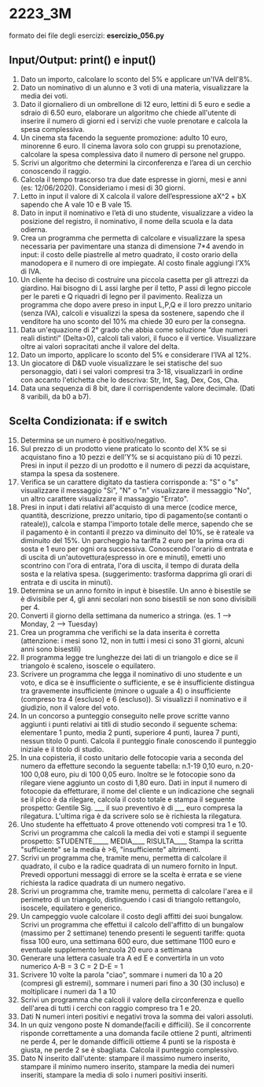 # 2223_3M

formato dei file degli esercizi: **esercizio_056.py**

## Input/Output: print() e input()

1. Dato un importo, calcolare lo sconto del 5% e applicare un'IVA dell'8%.
2. Dato un nominativo di un alunno e 3 voti di una materia, visualizzare la media dei voti.
3. Dato il giornaliero di un ombrellone di 12 euro, lettini di 5 euro e sedie a sdraio di 6.50 euro, elaborare un algoritmo che chiede all'utente di inserire il numero di giorni ed i servizi che vuole prenotare e calcola la spesa complessiva.
4. Un cinema sta facendo la seguente promozione: adulto 10 euro, minorenne 6 euro. Il cinema lavora solo con gruppi su prenotazione, calcolare la spesa complessiva dato il numero di persone nel gruppo.
5. Scrivi un algoritmo che determini la circonferenza e l’area di un  cerchio conoscendo il raggio.
6. Calcola il tempo trascorso tra due date espresse in giorni, mesi e anni (es: 12/06/2020). Consideriamo i mesi di 30 giorni.
7. Letto in input il valore di X calcola il valore dell’espressione aX^2 + bX sapendo che A vale 10 e B vale 15.
8. Dato in input il nominativo e l’età di uno studente, visualizzare a video la posizione del registro, il nominativo, il nome della scuola e la data odierna.
9. Crea un programma che permetta di calcolare e visualizzare la spesa necessaria per pavimentare una stanza di dimensione 7\*4 avendo in input: il costo delle piastrelle al metro quadrato, il costo orario della manodopera e il numero di ore impiegate. Al costo finale aggiungi l’X% di IVA.
10. Un cliente ha deciso di costruire una piccola casetta per gli attrezzi da giardino. Hai bisogno di L assi larghe per il tetto, P assi di legno piccole per le pareti e Q riquadri di legno per il pavimento. Realizza un programma che dopo avere preso in input L,P,Q e il loro prezzo unitario (senza IVA), calcoli e visualizzi la spesa da sostenere, sapendo che il venditore ha uno sconto del 10% ma chiede 30 euro per la consegna.
11. Data un'equazione di 2° grado che abbia come soluzione “due numeri reali distinti” (Delta>0), calcoli tali valori, il fuoco e il vertice. Visualizzare oltre ai valori sopracitati anche il valore del delta.
12. Dato un importo, applicare lo sconto del 5% e considerare l'IVA al 12%.
13. Un giocatore di D&D vuole visualizzare le sei statische del suo personaggio, dati i sei valori compresi tra 3-18, visualizzarli in ordine con accanto l'etichetta che lo descriva: Str, Int, Sag, Dex, Cos, Cha.
14. Data una sequenza di 8 bit, dare il corrispendente valore decimale. (Dati 8 varibili, da b0 a b7).

## Scelta Condizionata: if e switch

15. Determina se un numero è positivo/negativo.
16. Sul prezzo di un prodotto viene praticato lo sconto del X% se si acquistano fino a 10 pezzi e dell'Y% se si acquistano più di 10 pezzi. Presi in input il pezzo di un prodotto e il numero di pezzi da acquistare, stampa la spesa da sostenere.
17. Verifica se un carattere digitato da tastiera corrisponde a: "S" o "s" visualizzare il messaggio "Si", "N" o "n" visualizzare il messaggio "No", un altro carattere visualizzare il massaggio "Errato".
18. Presi in input i dati relativi all'acquisto di una merce (codice merce, quantità, descrizione, prezzo unitario, tipo di pagamento(se contanti o rateale)), calcola e stampa l'importo totale delle merce, sapendo che se il pagamento è in contanti il prezzo va diminuito del 10%, se è rateale va diminuito del 15%.
Un parcheggio ha tariffa 2 euro per la prima ora di sosta e 1 euro per ogni ora successiva. Conoscendo l'orario di entrata e di uscita di un'autovettura(espresso in ore e minuti), emetti uno scontrino con l'ora di entrata, l'ora di uscita, il tempo di durata della sosta e la relativa spesa. (suggerimento: trasforma dapprima gli orari di entrata e di uscita in minuti). 
19. Determina se un anno fornito in input è bisestile. Un anno è bisestile se è divisibile per 4, gli anni secolari non sono bisestili se non sono divisibili per 4.
20. Converti il giorno della settimana da numerico a stringa. (es. 1 --> Monday, 2 --> Tuesday) 
21. Crea un programma che verifichi se la data inserita è corretta (attenzione: i mesi sono 12, non in tutti i mesi ci sono 31 giorni, alcuni anni sono bisestili)
22. Il programma legge tre lunghezze dei lati di un triangolo e dice se il triangolo è scaleno, isoscele o equilatero. 
23. Scrivere un programma che legga il nominativo di uno studente e un voto, e dica se è insufficiente o sufficiente, e se è insufficiente distingua tra gravemente insufficiente (minore o uguale a 4) o insufficiente (compreso tra 4 (escluso) e 6 (escluso)). Si visualizzi il nominativo e il giudizio, non il valore del voto.
24. In un concorso a punteggio conseguito nelle prove scritte vanno aggiunti i punti relativi ai titli di studio secondo il seguente schema: elementare 1 punto, media 2 punti, superiore 4 punti, laurea 7 punti, nessun titolo 0 punti. Calcola il punteggio finale conoscendo il punteggio iniziale e il titolo di studio.
25. In una copisteria, il costo unitario delle fotocopie varia a seconda del numero da effetture secondo la seguente tabella: n.1-19 0,10 euro, n.20-100 0,08 euro, piu di 100 0,05 euro. Inoltre se le fotocopie sono da rilegare viene aggiunto un costo di 1,80 euro. Dati in input il numero di fotocopie da effetturare, il nome del cliente e un indicazione che segnali se il plico è da rilegare, calcola il costo totale e stampa il seguente prospetto: 
 Gentile Sig. ___
 il suo preventivo è di ___ euro
 compresa la rilegatura.
 L'ultima riga è da scrivere solo se è richiesta la rilegatura.
26. Uno studente ha effettuato 4 prove ottenendo voti compresi tra 1 e 10. Scrivi un programma che calcoli la media dei voti e stampi il seguente prospetto:
STUDENTE_____
MEDIA____
RISULTA____
Stampa la scritta "sufficiente" se la media è >6, "insufficiente" altrimenti.
27. Scrivi un programma che, tramite menu, permetta di calcolare il quadrato, il cubo e la radice quadrata di un numero fornito in Input. Prevedi opportuni messaggi di errore se la scelta è errata e se viene richiesta la radice quadrata di un numero negativo.
28. Scrivi un programma che, tramite menu, permetta di calcolare l'area e il perimetro di un triangolo, distinguendo i casi di triangolo rettangolo, isoscele, equilatero e generico.
29. Un campeggio vuole calcolare il costo degli affitti dei suoi bungalow. Scrivi un programma che effettui il calcolo dell'affitto di un bungalow (massimo per 2 settimane) tenendo presenti le seguenti tariffe: quota fissa 100 euro, una settimana 600 euro, due settimane 1100 euro e eventuale supplemento lenzuola 20 euro a settimana
30. Generare una lettera casuale tra A ed E e convertirla in un voto numerico
A-B = 3
C = 2
D-E = 1
31. Scrivere 10 volte la parola "ciao", sommare i numeri da 10 a 20 (compresi gli estremi), sommare i numeri pari fino a 30 (30 incluso) e moltiplicare i numeri da 1 a 10
32. Scrivi un programma che calcoli il valore della circonferenza e quello dell'area di tutti i cerchi con raggio compreso tra 1 e 20.
33. Dati N numeri interi positivi e negativi trova la somma dei valori assoluti.
34. In un quiz vengono poste N domande(facili e difficili). Se il concorrente risponde correttamente a una domanda facile ottiene 2 punti, altrimenti ne perde 4, per le domande difficili ottieme 4 punti se la risposta è giusta, ne perde 2 se è sbagliata. Calcola il punteggio complessivo.
35. Dato N inserito dall'utente: stampare il massimo numero inserito, stampare il minimo numero inserito, stampare la media dei numeri inseriti, stampare la media di solo i numeri positivi inseriti. 
 




